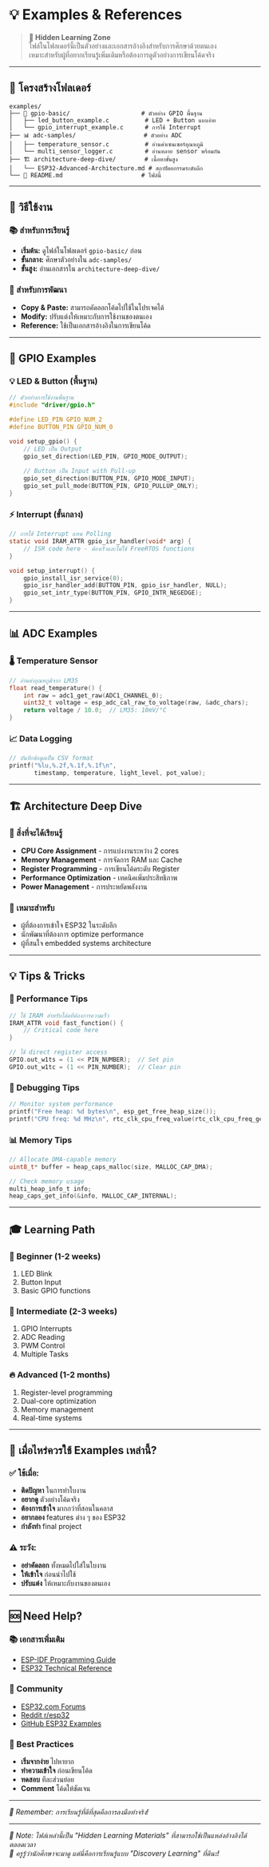 # 💡 Examples & References

> **🤫 Hidden Learning Zone**  
> ไฟล์ในโฟลเดอร์นี้เป็นตัวอย่างและเอกสารอ้างอิงสำหรับการศึกษาด้วยตนเอง  
> เหมาะสำหรับผู้ที่อยากเรียนรู้เพิ่มเติมหรือต้องการดูตัวอย่างการเขียนโค้ดจริง

---

## 📁 โครงสร้างโฟลเดอร์

```
examples/
├── 🔌 gpio-basic/                    # ตัวอย่าง GPIO พื้นฐาน
│   ├── led_button_example.c          # LED + Button แบบง่าย
│   └── gpio_interrupt_example.c      # การใช้ Interrupt
├── 📊 adc-samples/                   # ตัวอย่าง ADC
│   ├── temperature_sensor.c          # อ่านค่าเซนเซอร์อุณหภูมิ
│   └── multi_sensor_logger.c         # อ่านหลาย sensor พร้อมกัน
├── 🏗️ architecture-deep-dive/        # เนื้อหาขั้นสูง
│   └── ESP32-Advanced-Architecture.md # สถาปัตยกรรมระดับลึก
└── 📖 README.md                      # ไฟล์นี้
```

---

## 🎯 วิธีใช้งาน

### 📚 สำหรับการเรียนรู้
- **เริ่มต้น:** ดูไฟล์ในโฟลเดอร์ `gpio-basic/` ก่อน
- **ขั้นกลาง:** ศึกษาตัวอย่างใน `adc-samples/`
- **ขั้นสูง:** อ่านเอกสารใน `architecture-deep-dive/`

### 🔧 สำหรับการพัฒนา
- **Copy & Paste:** สามารถคัดลอกโค้ดไปใช้ในโปรเจคได้
- **Modify:** ปรับแต่งให้เหมาะกับการใช้งานของตนเอง
- **Reference:** ใช้เป็นเอกสารอ้างอิงในการเขียนโค้ด

---

## 🔌 GPIO Examples

### 💡 LED & Button (พื้นฐาน)
```c
// ตัวอย่างการใช้งานพื้นฐาน
#include "driver/gpio.h"

#define LED_PIN GPIO_NUM_2
#define BUTTON_PIN GPIO_NUM_0

void setup_gpio() {
    // LED เป็น Output
    gpio_set_direction(LED_PIN, GPIO_MODE_OUTPUT);
    
    // Button เป็น Input with Pull-up
    gpio_set_direction(BUTTON_PIN, GPIO_MODE_INPUT);
    gpio_set_pull_mode(BUTTON_PIN, GPIO_PULLUP_ONLY);
}
```

### ⚡ Interrupt (ขั้นกลาง)
```c
// การใช้ Interrupt แทน Polling
static void IRAM_ATTR gpio_isr_handler(void* arg) {
    // ISR code here - ต้องเร็วและไม่ใช้ FreeRTOS functions
}

void setup_interrupt() {
    gpio_install_isr_service(0);
    gpio_isr_handler_add(BUTTON_PIN, gpio_isr_handler, NULL);
    gpio_set_intr_type(BUTTON_PIN, GPIO_INTR_NEGEDGE);
}
```

---

## 📊 ADC Examples

### 🌡️ Temperature Sensor
```c
// อ่านค่าอุณหภูมิจาก LM35
float read_temperature() {
    int raw = adc1_get_raw(ADC1_CHANNEL_0);
    uint32_t voltage = esp_adc_cal_raw_to_voltage(raw, &adc_chars);
    return voltage / 10.0;  // LM35: 10mV/°C
}
```

### 📈 Data Logging
```c
// บันทึกข้อมูลเป็น CSV format
printf("%lu,%.2f,%.1f,%.1f\n", 
       timestamp, temperature, light_level, pot_value);
```

---

## 🏗️ Architecture Deep Dive

### 🧠 สิ่งที่จะได้เรียนรู้
- **CPU Core Assignment** - การแบ่งงานระหว่าง 2 cores
- **Memory Management** - การจัดการ RAM และ Cache
- **Register Programming** - การเขียนโค้ดระดับ Register
- **Performance Optimization** - เทคนิคเพิ่มประสิทธิภาพ
- **Power Management** - การประหยัดพลังงาน

### 🎯 เหมาะสำหรับ
- ผู้ที่ต้องการเข้าใจ ESP32 ในระดับลึก
- นักพัฒนาที่ต้องการ optimize performance
- ผู้ที่สนใจ embedded systems architecture

---

## 💡 Tips & Tricks

### 🚀 Performance Tips
```c
// ใช้ IRAM สำหรับโค้ดที่ต้องการความเร็ว
IRAM_ATTR void fast_function() {
    // Critical code here
}

// ใช้ direct register access
GPIO.out_w1ts = (1 << PIN_NUMBER);  // Set pin
GPIO.out_w1tc = (1 << PIN_NUMBER);  // Clear pin
```

### 🔧 Debugging Tips
```c
// Monitor system performance
printf("Free heap: %d bytes\n", esp_get_free_heap_size());
printf("CPU freq: %d MHz\n", rtc_clk_cpu_freq_value(rtc_clk_cpu_freq_get()));
```

### 📊 Memory Tips
```c
// Allocate DMA-capable memory
uint8_t* buffer = heap_caps_malloc(size, MALLOC_CAP_DMA);

// Check memory usage
multi_heap_info_t info;
heap_caps_get_info(&info, MALLOC_CAP_INTERNAL);
```

---

## 🎓 Learning Path

### 🔰 Beginner (1-2 weeks)
1. LED Blink
2. Button Input
3. Basic GPIO functions

### 🔸 Intermediate (2-3 weeks)
1. GPIO Interrupts
2. ADC Reading
3. PWM Control
4. Multiple Tasks

### 🔥 Advanced (1-2 months)
1. Register-level programming
2. Dual-core optimization
3. Memory management
4. Real-time systems

---

## 🤔 เมื่อไหร่ควรใช้ Examples เหล่านี้?

### ✅ ใช้เมื่อ:
- **ติดปัญหา** ในการทำใบงาน
- **อยากดู** ตัวอย่างโค้ดจริง
- **ต้องการเข้าใจ** มากกว่าที่สอนในคลาส
- **อยากลอง** features ต่าง ๆ ของ ESP32
- **กำลังทำ** final project

### ⚠️ ระวัง:
- **อย่าคัดลอก** ทั้งหมดไปใส่ในใบงาน
- **ให้เข้าใจ** ก่อนนำไปใช้
- **ปรับแต่ง** ให้เหมาะกับงานของตนเอง

---

## 🆘 Need Help?

### 📚 เอกสารเพิ่มเติม
- [ESP-IDF Programming Guide](https://docs.espressif.com/projects/esp-idf/en/latest/)
- [ESP32 Technical Reference](https://www.espressif.com/sites/default/files/documentation/esp32_technical_reference_manual_en.pdf)

### 💬 Community
- [ESP32.com Forums](https://www.esp32.com/)
- [Reddit r/esp32](https://www.reddit.com/r/esp32/)
- [GitHub ESP32 Examples](https://github.com/espressif/esp-idf/tree/master/examples)

### 🎯 Best Practices
- **เริ่มจากง่าย** ไปหายาก
- **ทำความเข้าใจ** ก่อนเขียนโค้ด
- **ทดสอบ** ทีละส่วนย่อย
- **Comment** โค้ดให้ชัดเจน

---

*🎯 Remember: การเรียนรู้ที่ดีที่สุดคือการลงมือทำจริง!*

---

*📝 Note: ไฟล์เหล่านี้เป็น "Hidden Learning Materials" ที่สามารถใช้เป็นแหล่งอ้างอิงได้ตลอดเวลา*  
*🤫 ครูรู้ว่านักศึกษาจะมาดู แต่นี่คือการเรียนรู้แบบ "Discovery Learning" ที่ดีนะ!*
